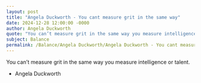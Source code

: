 ```yaml
---
layout: post
title: "Angela Duckworth - You cant measure grit in the same way"
date: 2024-12-28 12:00:00 -0000
author: Angela Duckworth
quote: "You can’t measure grit in the same way you measure intelligence or talent."
subject: Balance
permalink: /Balance/Angela Duckworth/Angela Duckworth - You cant measure grit in the same way
---
```


You can’t measure grit in the same way you measure intelligence or talent.

- Angela Duckworth
